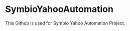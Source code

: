 SymbioYahooAutomation
=====================

This Github is used for Symbio Yahoo Automation Project.
